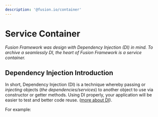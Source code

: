 ```yaml
---
description: '@fusion.io/container'
---
```


# Service Container

_Fusion Framework was design with Dependency Injection \(DI\) in mind. To archive a seamlessly DI, the heart of Fusion Framework is a service container._

## Dependency Injection Introduction

In short, Dependency Injection \(DI\) is a technique whereby passing or _injecting_ objects \(_the dependencies/services_\) to another object to use via constructor or getter methods. Using DI properly, your application will be easier to test and better code reuse. \([more about DI](https://martinfowler.com/articles/injection.html)\). 

For example:



